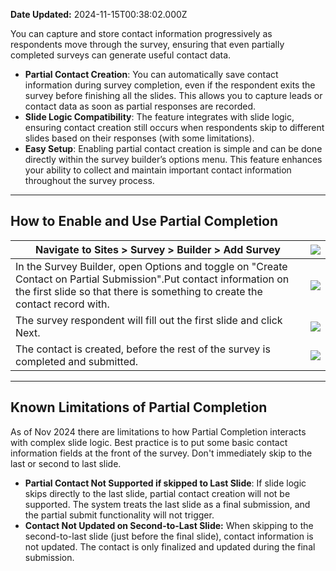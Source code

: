 **Date Updated:** 2024-11-15T00:38:02.000Z
  
  
You can capture and store contact information progressively as respondents move through the survey, ensuring that even partially completed surveys can generate useful contact data.

* **Partial Contact Creation**: You can automatically save contact information during survey completion, even if the respondent exits the survey before finishing all the slides. This allows you to capture leads or contact data as soon as partial responses are recorded.
* **Slide Logic Compatibility**: The feature integrates with slide logic, ensuring contact creation still occurs when respondents skip to different slides based on their responses (with some limitations).
* **Easy Setup**: Enabling partial contact creation is simple and can be done directly within the survey builder’s options menu. This feature enhances your ability to collect and maintain important contact information throughout the survey process.

---

## How to Enable and Use Partial Completion
  
  
| Navigate to Sites > Survey > Builder > Add Survey                                                                                                                                                 | ![](https://s3.amazonaws.com/cdn.freshdesk.com/data/helpdesk/attachments/production/155036592128/original/AbIyZ-wu1D5v33OAOMhfcYDeYO78Iutc0w.png?1731609922) |
| ------------------------------------------------------------------------------------------------------------------------------------------------------------------------------------------------- | ------------------------------------------------------------------------------------------------------------------------------------------------------------ |
| In the Survey Builder, open Options and toggle on "Create Contact on Partial Submission".Put contact information on the first slide so that there is something to create the contact record with. | ![](https://s3.amazonaws.com/cdn.freshdesk.com/data/helpdesk/attachments/production/155036591689/original/vmw5Caw_AEam7R6YaphjPKBrEyKTlBkhbQ.png?1731608934) |
| The survey respondent will fill out the first slide and click Next.                                                                                                                               | ![](https://s3.amazonaws.com/cdn.freshdesk.com/data/helpdesk/attachments/production/155036591561/original/x77t4bZRFEkh43LmjSUVs2fOovyO8IOInw.png?1731608740) |
| The contact is created, before the rest of the survey is completed and submitted.                                                                                                                 | ![](https://s3.amazonaws.com/cdn.freshdesk.com/data/helpdesk/attachments/production/155036591628/original/fnqHzm7_dWwnRSoVpPBmdAmmW6j0Yois-g.png?1731608819) |

  
---

  
## Known Limitations of Partial Completion

As of Nov 2024 there are limitations to how Partial Completion interacts with complex slide logic. Best practice is to put some basic contact information fields at the front of the survey. Don't immediately skip to the last or second to last slide.

* **Partial Contact Not Supported if skipped to Last Slide**: If slide logic skips directly to the last slide, partial contact creation will not be supported. The system treats the last slide as a final submission, and the partial submit functionality will not trigger.
* **Contact Not Updated on Second-to-Last Slide:** When skipping to the second-to-last slide (just before the final slide), contact information is not updated. The contact is only finalized and updated during the final submission.